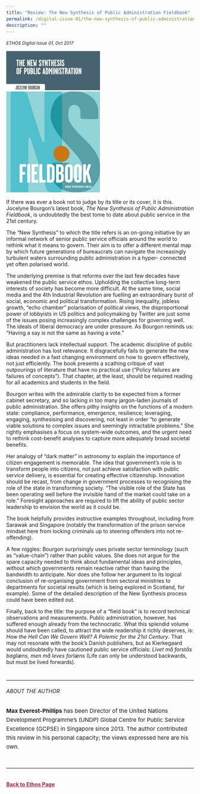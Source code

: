 ```yaml
---
title: "Review: The New Synthesis of Public Administration Fieldbook"
permalink: /digital-issue-01/the-new-synthesis-of-public-administration-fieldbook/
description: ""
---
```

<style>
	
.break
{
   border-top: 1px solid  black;
   border-bottom: 1px solid black;
	 padding:20px;
	text-align:center;
	margin-top:50px;
}
	
.break1
{
font-family: Georgia;
	font-size:20px;
	font-style: italic;
	font-weight: bold;
}	
	
	
	
.author p
{
	font-size: 15px;
	line-height:24px;
}
	
.notestop ol li
{
font-size: 15px;
line-height:22px;
}	
	
.back a
{
	color: #9f2943;
	font-weight: bold;
}

.background-image img
{
	width:50%;
}
	
.author
{
margin-top:40px;
padding-bottom:30px;
border-top: 1px solid black;
border-bottom: 1px solid black;
}		
	
</style>

<em><small>ETHOS Digital Issue 01, Oct 2017</small></em>
<div class="background-image">
<img src="/images/Ethos_Images/Ethos_Digital_Issue_01/Article%202/D1_Article_Digital1_fieldbook_Cov.jpg">
</div>

<p>If there was ever a book not to judge by its title or its cover, it is this. Jocelyne Bourgon’s latest book, <em>The New Synthesis of Public Administration Fieldbook</em>, is undoubtedly the best tome to date about public service in the 21st century.</p>

<p>The “New Synthesis” to which the title refers is an on-going initiative by an informal network of senior public service officials around the world to rethink what it means to govern. Their aim is to offer a different mental map by which future generations of bureaucrats can navigate the increasingly turbulent waters surrounding public administration in a hyper- connected yet often polarised world.</p>

<p>The underlying premise is that reforms over the last few decades have weakened the public service ethos. Upholding the collective long-term interests of society has become more difficult. At the same time, social media and the 4th Industrial Revolution are fuelling an extraordinary burst of social, economic and political transformation. Rising inequality, jobless growth, “echo chamber” polarisation of political views, the disproportional power of lobbyists in US politics and policymaking by Twitter are just some of the issues posing increasingly complex challenges for governing well. The ideals of liberal democracy are under pressure. As Bourgon reminds us: “Having a say is not the same as having a vote.”</p>

<p>But practitioners lack intellectual support. The academic discipline of public administration has lost relevance. It disgracefully fails to generate the new ideas needed in a fast changing environment on how to govern effectively, not just efficiently. The book presents a scathing critique of vast outpourings of literature that have no practical use (“Policy failures are failures of concepts”). That chapter, at the least, should be required reading for all academics and students in the field.</p>

<p>Bourgon writes with the admirable clarity to be expected from a former cabinet secretary, and so lacking in too many jargon-laden journals of public administration. She offers pithy insights on the functions of a modern state: compliance, performance, emergence, resilience; leveraging, engaging, synthesising and discovering, not least in order “to generate viable solutions to complex issues and seemingly intractable problems.” She rightly emphasises a focus on system-wide outcomes, and the urgent need to rethink cost-benefit analyses to capture more adequately broad societal benefits.</p>

<p>Her analogy of “dark matter” in astronomy to explain the importance of citizen engagement is memorable. The idea that government’s role is to transform people into citizens, not just achieve satisfaction with public service delivery, is essential for creating effective citizenship. Innovation should be recast, from change in government processes to recognising the role of the state in transforming society. “The visible role of the State has been operating well before the invisible hand of the market could take on a role.” Foresight approaches are required to lift the ability of public sector leadership to envision the world as it could be.</p>

<p>The book helpfully provides instructive examples throughout, including from Sarawak and Singapore (notably the transformation of the prison service mindset here from locking criminals up to steering offenders into not re-offending).</p>

<p>A few niggles: Bourgon surprisingly uses private sector terminology (such as “value-chain”) rather than public values. She does not argue for the spare capacity needed to think about fundamental ideas and principles, without which governments remain reactive rather than having the bandwidth to anticipate. Nor does she follow her argument to its logical conclusion of re-organising government from sectoral ministries to departments for societal results (which is being explored in Scotland, for example). Some of the detailed description of the New Synthesis process could have been edited out.</p>

<p>Finally, back to the title: the purpose of a “field book” is to record technical observations and measurements. Public administration, however, has suffered enough already from the technocratic. What this splendid volume should have been called, to attract the wide readership it richly deserves, is: <em>How the Hell Can We Govern Well? A Polemic for the 21st Century</em>. That may not resonate with the book’s Danish publishers, but as Kierkegaard would undoubtedly have cautioned public service officials: <em>Livet må forstås baglæns, men må leves forlæns</em> (Life can only be understood backwards, but must be lived forwards).</p>

<div class="author">

<h6>ABOUT THE AUTHOR</h6>

<p class="small-text"><strong>Max Everest-Phillips</strong> has been Director of the United Nations Development Programme’s (UNDP) Global Centre for Public Service Excellence (GCPSE) in Singapore since 2013. The author contributed this review in his personal capacity; the views expressed here are his own.</p>

</div>	
	

<br>
<br>	
<div class="back">
<a href="/ethos/">Back to Ethos Page</a>	
</div>

